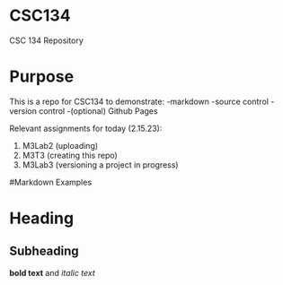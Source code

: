 # CSC134
CSC 134 Repository

# Purpose
This is a repo for CSC134 to demonstrate:
-markdown
-source control
-version control
-(optional) Github Pages

Relevant  assignments for today (2.15.23):
1. M3Lab2 (uploading)
2. M3T3 (creating this repo)
3. M3Lab3 (versioning a project in progress)

#Markdown Examples
# Heading
## Subheading
**bold text** and *italic text*


